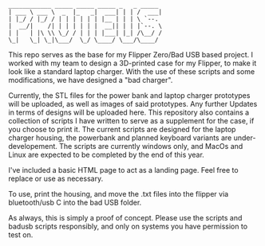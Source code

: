


```
____________ _____ _____ _____ _   _ _____ 
| ___ \ ___ \  _  |_   _|  ___| | | /  ___|
| |_/ / |_/ / | | | | | | |__ | | | \ `--. 
|  __/|    /| | | | | | |  __|| | | |`--. \
| |   | |\ \\ \_/ / | | | |___| |_| /\__/ /
\_|   \_| \_|\___/  \_/ \____/ \___/\____/                               

```

This repo serves as the base for my Flipper Zero/Bad USB based project. I worked with my team to design a 3D-printed case for my Flipper, to make it look like a standard laptop charger. With the use of these scripts and some modifications, we have designed a "bad charger".

Currently, the STL files for the power bank and laptop charger prototypes will be uploaded, as well as images of said prototypes. Any further Updates in terms of designs will be uploaded here. 
This repository also contains a collection of scripts I have written to serve as a supplement for the case, if you choose to print it. The current scripts are designed for the laptop charger housing, the powerbank and planned keyboard variants are under-developement. The scripts are currently windows only, and MacOs and Linux are expected to be completed by the end of this year. 

I've included a basic HTML page to act as a landing page. Feel free to replace or use as necessary.

To use, print the housing, and move the .txt files into the flipper via bluetooth/usb C into the bad USB folder. 

As always, this is simply a proof of concept. Please use the scripts and badusb scripts responsibly, and only on systems you have permission to test on. 


